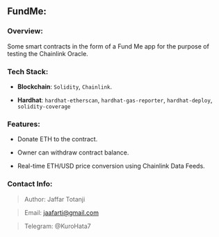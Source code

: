 ## FundMe:

### Overview:
Some smart contracts in the form of a Fund Me app for the purpose of testing the Chainlink Oracle.

### Tech Stack:

- **Blockchain**: `Solidity`, `Chainlink`.

- **Hardhat**: `hardhat-etherscan`, `hardhat-gas-reporter`, `hardhat-deploy`, `solidity-coverage`

### Features:
- Donate ETH to the contract.

- Owner can withdraw contract balance.

- Real-time ETH/USD price conversion using Chainlink Data Feeds.

### Contact Info:
> Author: Jaffar Totanji

> Email: jaafarti@gmail.com

> Telegram: @KuroHata7
